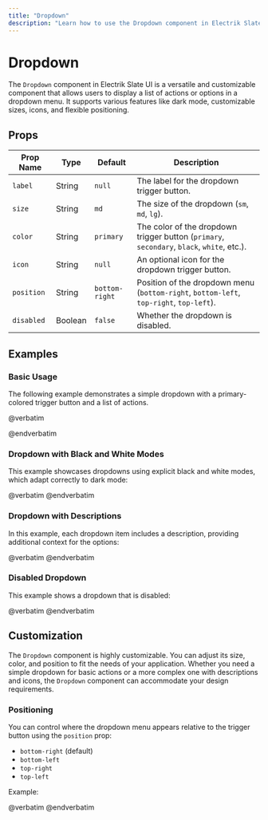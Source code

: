 ```yaml
---
title: "Dropdown"
description: "Learn how to use the Dropdown component in Electrik Slate UI"
---
```


# Dropdown

The `Dropdown` component in Electrik Slate UI is a versatile and customizable component that allows users to display a list of actions or options in a dropdown menu. It supports various features like dark mode, customizable sizes, icons, and flexible positioning.

## Props

| Prop Name  | Type   | Default | Description                                                                 |
|------------|--------|---------|-----------------------------------------------------------------------------|
| `label`    | String | `null`  | The label for the dropdown trigger button.                                  |
| `size`     | String | `md`    | The size of the dropdown (`sm`, `md`, `lg`).                                |
| `color`    | String | `primary`| The color of the dropdown trigger button (`primary`, `secondary`, `black`, `white`, etc.). |
| `icon`     | String | `null`  | An optional icon for the dropdown trigger button.                           |
| `position` | String | `bottom-right` | Position of the dropdown menu (`bottom-right`, `bottom-left`, `top-right`, `top-left`). |
| `disabled` | Boolean| `false` | Whether the dropdown is disabled.                                           |

## Examples

### Basic Usage

The following example demonstrates a simple dropdown with a primary-colored trigger button and a list of actions.

<x-code-preview>
@verbatim
<x-slate::dropdown label="Options" size="sm" color="black" icon="carbon-settings" position="bottom-right">
    <x-slate::dropdown-item label="First Option" icon="carbon-user" />
    <x-slate::dropdown-item label="Second Option" icon="carbon-user" description="This is a description." />
    <x-slate::dropdown-item label="Third Option" icon="carbon-user" />
</x-slate::dropdown>
<x-slate::dropdown label="Options" size="lg" color="blue" icon="carbon-settings" position="bottom-left">
    <x-slate::dropdown-item label="First Option" icon="carbon-user" />
    <x-slate::dropdown-item label="Second Option" icon="carbon-user" description="This is a description." />
    <x-slate::dropdown-item label="Third Option" icon="carbon-user" />
</x-slate::dropdown>
<x-slate::dropdown label="Options" size="sm" color="black" icon="carbon-settings" position="bottom-left">
    <x-slate::dropdown-item label="Short Option" icon="carbon-user" size="sm" />
    <x-slate::dropdown-item label="This is a very long option that should not break into multiple lines" icon="carbon-user" size="sm" />
    <x-slate::dropdown-item label="Another Option" icon="carbon-user" size="sm" />
</x-slate::dropdown>

@endverbatim
</x-code-preview>

### Dropdown with Black and White Modes

This example showcases dropdowns using explicit black and white modes, which adapt correctly to dark mode:

<x-code-preview>
@verbatim
<x-slate::dropdown label="Settings" icon="carbon-settings" color="black" size="xs">
    <x-slate::dropdown-item label="Profile" icon="carbon-user-avatar" />
    <x-slate::dropdown-item label="Logout" icon="carbon-logout" />
</x-slate::dropdown>
<x-slate::dropdown label="Options" icon="carbon-overflow-menu-horizontal" color="white" size="md">
    <x-slate::dropdown-item label="Settings" icon="carbon-settings-adjust" />
    <x-slate::dropdown-item label="Help" icon="carbon-help" />
</x-slate::dropdown>
@endverbatim
</x-code-preview>

### Dropdown with Descriptions

In this example, each dropdown item includes a description, providing additional context for the options:

<x-code-preview>
@verbatim
<x-slate::dropdown label="More Options" icon="carbon-overflow-menu-horizontal" color="secondary" size="lg">
    <x-slate::dropdown-item label="Profile" icon="carbon-user-avatar" description="View and edit your profile" />
    <x-slate::dropdown-item label="Settings" icon="carbon-settings-adjust" description="Adjust your preferences" />
    <x-slate::dropdown-item label="Logout" icon="carbon-logout" description="Sign out of your account" />
</x-slate::dropdown>
@endverbatim
</x-code-preview>

### Disabled Dropdown

This example shows a dropdown that is disabled:

<x-code-preview>
@verbatim
<x-slate::dropdown label="Disabled Dropdown" icon="carbon-close-outline" color="danger" size="md" disabled>
    <x-slate::dropdown-item label="Option 1" />
    <x-slate::dropdown-item label="Option 2" />
</x-slate::dropdown>
@endverbatim
</x-code-preview>

## Customization

The `Dropdown` component is highly customizable. You can adjust its size, color, and position to fit the needs of your application. Whether you need a simple dropdown for basic actions or a more complex one with descriptions and icons, the `Dropdown` component can accommodate your design requirements.

### Positioning

You can control where the dropdown menu appears relative to the trigger button using the `position` prop:

- `bottom-right` (default)
- `bottom-left`
- `top-right`
- `top-left`

Example:

<x-code-preview>
@verbatim
<x-slate::dropdown label="Top Left" icon="carbon-settings" color="primary" size="md" position="top-left">
    <x-slate::dropdown-item label="Edit" />
    <x-slate::dropdown-item label="Delete" />
</x-slate::dropdown>
@endverbatim
</x-code-preview>

